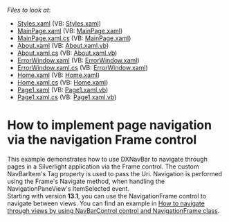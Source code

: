 <!-- default file list -->
*Files to look at*:

* [Styles.xaml](./CS/SilverlightApplication66/Assets/Styles.xaml) (VB: [Styles.xaml](./VB/SilverlightApplication66/Assets/Styles.xaml))
* [MainPage.xaml](./CS/SilverlightApplication66/MainPage.xaml) (VB: [MainPage.xaml](./VB/SilverlightApplication66/MainPage.xaml))
* [MainPage.xaml.cs](./CS/SilverlightApplication66/MainPage.xaml.cs) (VB: [MainPage.xaml](./VB/SilverlightApplication66/MainPage.xaml))
* [About.xaml](./CS/SilverlightApplication66/Views/Employee/About.xaml) (VB: [About.xaml.vb](./VB/SilverlightApplication66/Views/Employee/About.xaml.vb))
* [About.xaml.cs](./CS/SilverlightApplication66/Views/Employee/About.xaml.cs) (VB: [About.xaml.vb](./VB/SilverlightApplication66/Views/Employee/About.xaml.vb))
* [ErrorWindow.xaml](./CS/SilverlightApplication66/Views/Employee/ErrorWindow.xaml) (VB: [ErrorWindow.xaml](./VB/SilverlightApplication66/Views/Employee/ErrorWindow.xaml))
* [ErrorWindow.xaml.cs](./CS/SilverlightApplication66/Views/Employee/ErrorWindow.xaml.cs) (VB: [ErrorWindow.xaml](./VB/SilverlightApplication66/Views/Employee/ErrorWindow.xaml))
* [Home.xaml](./CS/SilverlightApplication66/Views/Employee/Home.xaml) (VB: [Home.xaml](./VB/SilverlightApplication66/Views/Employee/Home.xaml))
* [Home.xaml.cs](./CS/SilverlightApplication66/Views/Employee/Home.xaml.cs) (VB: [Home.xaml](./VB/SilverlightApplication66/Views/Employee/Home.xaml))
* [Page1.xaml](./CS/SilverlightApplication66/Views/Reports/Page1.xaml) (VB: [Page1.xaml.vb](./VB/SilverlightApplication66/Views/Reports/Page1.xaml.vb))
* [Page1.xaml.cs](./CS/SilverlightApplication66/Views/Reports/Page1.xaml.cs) (VB: [Page1.xaml.vb](./VB/SilverlightApplication66/Views/Reports/Page1.xaml.vb))
<!-- default file list end -->
# How to implement page navigation via the navigation Frame control


<p>This example demonstrates how to use DXNavBar to navigate through pages in a Silverlight application via the Frame control. The custom NavBarItem's Tag property is used to pass the Uri. Navigation is performed using the Frame's Navigate method, when handling the NavigationPaneView's ItemSelected event.<br />Starting with version <strong>13.1</strong>, you can use the NavigationFrame control to navigate between views. You can find an example in <a href="https://www.devexpress.com/Support/Center/p/E5129">How to navigate through views by using NavBarControl control and NavigationFrame class</a>.</p>
<p> </p>

<br/>


